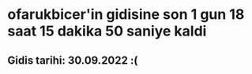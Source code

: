 # ofarukbicer'in gidisine son 1 gun 18 saat 15 dakika 50 saniye kaldi

## Gidis tarihi: 30.09.2022 :(